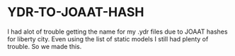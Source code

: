 # YDR-TO-JOAAT-HASH
I had alot of trouble getting the name for my .ydr files due to JOAAT hashes for liberty city. Even using the list of static models I still had plenty of trouble. So we made this.
